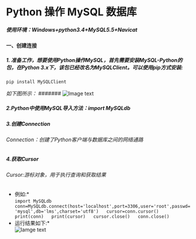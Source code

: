 # Python 操作 MySQL 数据库  
##### 使用环境：Windows+python3.4+MySQL5.5+Navicat  
#### 一、创建连接
##### 1. 准备工作，想要使用Python操作MySQL，首先需要安装MySQL-Python的包，在Python 3.x下，该包已经改名为MySQLClient。可以使用pip方式安装:  
    pip install MySQLClient  
*如下图所示：*
####### ![Image text](https://github.com/gorgeousCa/Dayup/blob/master/MySQL/20190303204126.png)
##### 2.Python中使用MySQL导入方法：import MySQLdb
##### 3.创建Connection
###### Connection：创建了Python客户端与数据库之间的网络通路
##### 4.获取Cursor
###### Cursor:游标对象，用于执行查询和获取结果
* 例如:*   
 `import MySQLdb    
 conn=MySQLdb.connect(host='localhost',port=3306,user='root',passwd='mysql',db='lms',charset='utf8')  
 cursor=conn.cursor()  
    print(conn)  
    print(cursor)  
 cursor.close()  
 conn.close()`
* 运行结果如下:*    
 ![Iamge text](https://github.com/gorgeousCa/Dayup/blob/master/MySQL/20190303211447.png)




